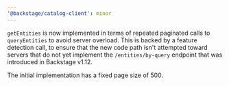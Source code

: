 ```yaml
---
'@backstage/catalog-client': minor
---
```


`getEntities` is now implemented in terms of repeated paginated calls to `queryEntities` to avoid server overload. This is backed by a feature detection call, to ensure that the new code path isn't attempted toward servers that do not yet implement the `/entities/by-query` endpoint that was introduced in Backstage v1.12.

The initial implementation has a fixed page size of 500.
